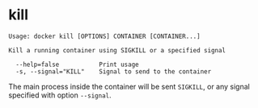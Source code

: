 <!--[metadata]>
+++
title = "kill"
description = "The kill command description and usage"
keywords = ["container, kill, signal"]
[menu.main]
parent = "smn_cli"
+++
<![end-metadata]-->

# kill

    Usage: docker kill [OPTIONS] CONTAINER [CONTAINER...]

    Kill a running container using SIGKILL or a specified signal

      --help=false           Print usage
      -s, --signal="KILL"    Signal to send to the container

The main process inside the container will be sent `SIGKILL`, or any
signal specified with option `--signal`.
